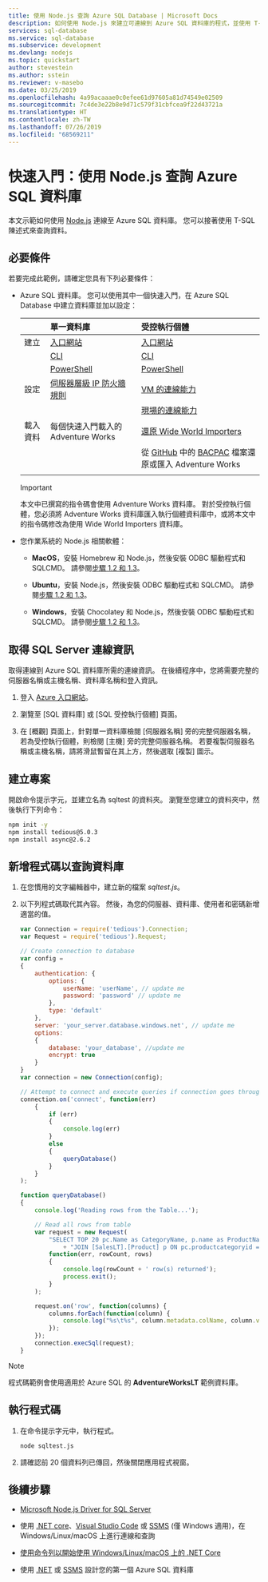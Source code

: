 ```yaml
---
title: 使用 Node.js 查詢 Azure SQL Database | Microsoft Docs
description: 如何使用 Node.js 來建立可連線到 Azure SQL 資料庫的程式，並使用 T-SQL 陳述式加以查詢。
services: sql-database
ms.service: sql-database
ms.subservice: development
ms.devlang: nodejs
ms.topic: quickstart
author: stevestein
ms.author: sstein
ms.reviewer: v-masebo
ms.date: 03/25/2019
ms.openlocfilehash: 4a99acaaae0c0efee61d97605a81d74549e02509
ms.sourcegitcommit: 7c4de3e22b8e9d71c579f31cbfcea9f22d43721a
ms.translationtype: HT
ms.contentlocale: zh-TW
ms.lasthandoff: 07/26/2019
ms.locfileid: "68569211"
---
```

# <a name="quickstart-use-nodejs-to-query-an-azure-sql-database"></a>快速入門：使用 Node.js 查詢 Azure SQL 資料庫

本文示範如何使用 [Node.js](https://nodejs.org) 連線至 Azure SQL 資料庫。 您可以接著使用 T-SQL 陳述式來查詢資料。

## <a name="prerequisites"></a>必要條件

若要完成此範例，請確定您具有下列必要條件：

- Azure SQL 資料庫。 您可以使用其中一個快速入門，在 Azure SQL Database 中建立資料庫並加以設定：

  || 單一資料庫 | 受控執行個體 |
  |:--- |:--- |:---|
  | 建立| [入口網站](sql-database-single-database-get-started.md) | [入口網站](sql-database-managed-instance-get-started.md) |
  || [CLI](scripts/sql-database-create-and-configure-database-cli.md) | [CLI](https://medium.com/azure-sqldb-managed-instance/working-with-sql-managed-instance-using-azure-cli-611795fe0b44) |
  || [PowerShell](scripts/sql-database-create-and-configure-database-powershell.md) | [PowerShell](scripts/sql-database-create-configure-managed-instance-powershell.md) |
  | 設定 | [伺服器層級 IP 防火牆規則](sql-database-server-level-firewall-rule.md)| [VM 的連線能力](sql-database-managed-instance-configure-vm.md)|
  |||[現場的連線能力](sql-database-managed-instance-configure-p2s.md)
  |載入資料|每個快速入門載入的 Adventure Works|[還原 Wide World Importers](sql-database-managed-instance-get-started-restore.md)
  |||從 [GitHub](https://github.com/Microsoft/sql-server-samples/tree/master/samples/databases/adventure-works) 中的 [BACPAC](sql-database-import.md) 檔案還原或匯入 Adventure Works|
  |||

  > [!IMPORTANT]
  > 本文中已撰寫的指令碼會使用 Adventure Works 資料庫。 對於受控執行個體，您必須將 Adventure Works 資料庫匯入執行個體資料庫中，或將本文中的指令碼修改為使用 Wide World Importers 資料庫。


- 您作業系統的 Node.js 相關軟體：

  - **MacOS**，安裝 Homebrew 和 Node.js，然後安裝 ODBC 驅動程式和 SQLCMD。 請參閱[步驟 1.2 和 1.3](https://www.microsoft.com/sql-server/developer-get-started/node/mac/)。
  
  - **Ubuntu**，安裝 Node.js，然後安裝 ODBC 驅動程式和 SQLCMD。 請參閱[步驟 1.2 和 1.3](https://www.microsoft.com/sql-server/developer-get-started/node/ubuntu/)。
  
  - **Windows**，安裝 Chocolatey 和 Node.js，然後安裝 ODBC 驅動程式和 SQLCMD。 請參閱[步驟 1.2 和 1.3](https://www.microsoft.com/sql-server/developer-get-started/node/windows/)。

## <a name="get-sql-server-connection-information"></a>取得 SQL Server 連線資訊

取得連線到 Azure SQL 資料庫所需的連線資訊。 在後續程序中，您將需要完整的伺服器名稱或主機名稱、資料庫名稱和登入資訊。

1. 登入 [Azure 入口網站](https://portal.azure.com/)。

2. 瀏覽至 [SQL 資料庫]  或 [SQL 受控執行個體]  頁面。

3. 在 [概觀]  頁面上，針對單一資料庫檢閱 [伺服器名稱]  旁的完整伺服器名稱，若為受控執行個體，則檢閱 [主機]  旁的完整伺服器名稱。 若要複製伺服器名稱或主機名稱，請將滑鼠暫留在其上方，然後選取 [複製]  圖示。 

## <a name="create-the-project"></a>建立專案

開啟命令提示字元，並建立名為 sqltest  的資料夾。 瀏覽至您建立的資料夾中，然後執行下列命令：

  ```bash
  npm init -y
  npm install tedious@5.0.3
  npm install async@2.6.2
  ```

## <a name="add-code-to-query-database"></a>新增程式碼以查詢資料庫

1. 在您慣用的文字編輯器中，建立新的檔案 *sqltest.js*。

1. 以下列程式碼取代其內容。 然後，為您的伺服器、資料庫、使用者和密碼新增適當的值。

    ```js
    var Connection = require('tedious').Connection;
    var Request = require('tedious').Request;

    // Create connection to database
    var config =
    {
        authentication: {
            options: {
                userName: 'userName', // update me
                password: 'password' // update me
            },
            type: 'default'
        },
        server: 'your_server.database.windows.net', // update me
        options:
        {
            database: 'your_database', //update me
            encrypt: true
        }
    }
    var connection = new Connection(config);

    // Attempt to connect and execute queries if connection goes through
    connection.on('connect', function(err)
        {
            if (err)
            {
                console.log(err)
            }
            else
            {
                queryDatabase()
            }
        }
    );

    function queryDatabase()
    {
        console.log('Reading rows from the Table...');

        // Read all rows from table
        var request = new Request(
            "SELECT TOP 20 pc.Name as CategoryName, p.name as ProductName FROM [SalesLT].[ProductCategory] pc "
                + "JOIN [SalesLT].[Product] p ON pc.productcategoryid = p.productcategoryid",
            function(err, rowCount, rows)
            {
                console.log(rowCount + ' row(s) returned');
                process.exit();
            }
        );

        request.on('row', function(columns) {
            columns.forEach(function(column) {
                console.log("%s\t%s", column.metadata.colName, column.value);
            });
        });
        connection.execSql(request);
    }
    ```

> [!NOTE]
> 程式碼範例會使用適用於 Azure SQL 的 **AdventureWorksLT** 範例資料庫。

## <a name="run-the-code"></a>執行程式碼

1. 在命令提示字元中，執行程式。

    ```bash
    node sqltest.js
    ```

1. 請確認前 20 個資料列已傳回，然後關閉應用程式視窗。

## <a name="next-steps"></a>後續步驟

- [Microsoft Node.js Driver for SQL Server](/sql/connect/node-js/node-js-driver-for-sql-server)

- 使用 [.NET core](sql-database-connect-query-dotnet-core.md)、[Visual Studio Code](sql-database-connect-query-vscode.md) 或 [SSMS](sql-database-connect-query-ssms.md) (僅 Windows 適用)，在 Windows/Linux/macOS 上進行連線和查詢

- [使用命令列以開始使用 Windows/Linux/macOS 上的 .NET Core](/dotnet/core/tutorials/using-with-xplat-cli)

- 使用 [.NET](sql-database-design-first-database-csharp.md) 或 [SSMS](sql-database-design-first-database.md) 設計您的第一個 Azure SQL 資料庫
